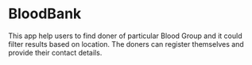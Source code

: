 # BloodBank
This app help users to find doner of particular Blood Group and it could filter results based on location. The doners can register themselves and provide their contact details.<br>
